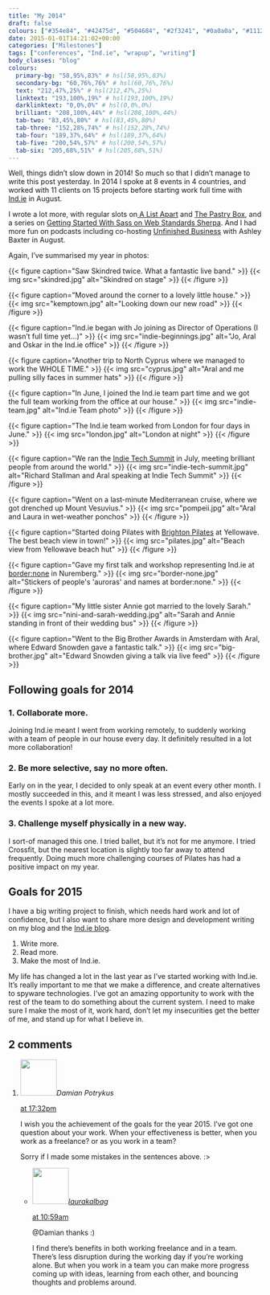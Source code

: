 ```yaml
---
title: "My 2014"
draft: false
colours: ["#354e84", "#42475d", "#504684", "#2f3241", "#0a0a0a", "#111217", "#2d2d2d"]
date: 2015-01-01T14:21:02+00:00
categories: ["Milestones"]
tags: ["conferences", "Ind.ie", "wrapup", "writing"]
body_classes: "blog"
colours:
  primary-bg: "58,95%,83%" # hsl(58,95%,83%)
  secondary-bg: "60,76%,76%" # hsl(60,76%,76%)
  text: "212,47%,25%" # hsl(212,47%,25%)
  linktext: "193,100%,19%" # hsl(193,100%,19%)
  darklinktext: "0,0%,0%" # hsl(0,0%,0%)
  brilliant: "208,100%,44%" # hsl(208,100%,44%)
  tab-two: "83,45%,80%" # hsl(83,45%,80%)
  tab-three: "152,28%,74%" # hsl(152,28%,74%)
  tab-four: "189,37%,64%" # hsl(189,37%,64%)
  tab-five: "200,54%,57%" # hsl(200,54%,57%)
  tab-six: "205,68%,51%" # hsl(205,68%,51%)
---
```


Well, things didn’t slow down in 2014! So much so that I didn’t manage to write this post yesterday. In 2014 I spoke at 8 events in 4 countries, and worked with 11 clients on 15 projects before starting work full time with [Ind.ie](https://ind.ie) in August.

I wrote a lot more, with regular slots on[ A List Apart](http://alistapart.com/author/laurakalbag) and [The Pastry Box](https://the-pastry-box-project.net/baker/laura-kalbag), and a series on [Getting Started With Sass on Web Standards Sherpa](http://webstandardssherpa.com/about/authors/laura-kalbag/). And I had more fun on podcasts including co-hosting [Unfinished Business](http://unfinished.bz) with Ashley Baxter in August.

Again, I’ve summarised my year in photos:

{{< figure caption="Saw Skindred twice. What a fantastic live band." >}}
  {{< img src="skindred.jpg" alt="Skindred on stage" >}}
{{< /figure >}}

{{< figure caption="Moved around the corner to a lovely little house." >}}
  {{< img src="kemptown.jpg" alt="Looking down our new road" >}}
{{< /figure >}}

{{< figure caption="Ind.ie began with Jo joining as Director of Operations (I wasn’t full time yet…)" >}}
  {{< img src="indie-beginnings.jpg" alt="Jo, Aral and Oskar in the Ind.ie office" >}}
{{< /figure >}}

{{< figure caption="Another trip to North Cyprus where we managed to work the WHOLE TIME." >}}
  {{< img src="cyprus.jpg" alt="Aral and me pulling silly faces in summer hats" >}}
{{< /figure >}}

{{< figure caption="In June, I joined the Ind.ie team part time and we got the full team working from the office at our house." >}}
  {{< img src="indie-team.jpg" alt="Ind.ie Team photo" >}}
{{< /figure >}}

{{< figure caption="The Ind.ie team worked from London for four days in June." >}}
  {{< img src="london.jpg" alt="London at night" >}}
{{< /figure >}}

{{< figure caption="We ran the [Indie Tech Summit](https://ind.ie/about/summit) in July, meeting brilliant people from around the world." >}}
  {{< img src="indie-tech-summit.jpg" alt="Richard Stallman and Aral speaking at Indie Tech Summit" >}}
{{< /figure >}}

{{< figure caption="Went on a last-minute Mediterranean cruise, where we got drenched up Mount Vesuvius." >}}
  {{< img src="pompeii.jpg" alt="Aral and Laura in wet-weather ponchos" >}}
{{< /figure >}}

{{< figure caption="Started doing Pilates with [Brighton Pilates](http://www.brightonpilates.co.uk) at Yellowave. The best beach view in town!" >}}
  {{< img src="pilates.jpg" alt="Beach view from Yellowave beach hut" >}}
{{< /figure >}}

{{< figure caption="Gave my first talk and workshop representing Ind.ie at [border:none](https://border-none.net/2014) in Nuremberg." >}}
  {{< img src="border-none.jpg" alt="Stickers of people's 'auroras' and names at border:none." >}}
{{< /figure >}}

{{< figure caption="My little sister Annie got married to the lovely Sarah." >}}
  {{< img src="nini-and-sarah-wedding.jpg" alt="Sarah and Annie standing in front of their wedding bus" >}}
{{< /figure >}}

{{< figure caption="Went to the Big Brother Awards in Amsterdam with Aral, where Edward Snowden gave a fantastic talk." >}}
  {{< img src="big-brother.jpg" alt="Edward Snowden giving a talk via live feed" >}}
{{< /figure >}}

## Following goals for 2014

### 1. Collaborate more.

Joining Ind.ie meant I went from working remotely, to suddenly working with a team of people in our house every day. It definitely resulted in a lot more collaboration!

### 2. Be more selective, say no more often.

Early on in the year, I decided to only speak at an event every other month. I mostly succeeded in this, and it meant I was less stressed, and also enjoyed the events I spoke at a lot more.

### 3. Challenge myself physically in a new way.

I sort-of managed this one. I tried ballet, but it’s not for me anymore. I tried Crossfit, but the nearest location is slightly too far away to attend frequently. Doing much more challenging courses of Pilates has had a positive impact on my year.

## Goals for 2015

I have a big writing project to finish, which needs hard work and lot of confidence, but I also want to share more design and development writing on my blog and the [Ind.ie blog](https://ind.ie/about/blog).

1. Write more.
2. Read more.
3. Make the most of Ind.ie.

My life has changed a lot in the last year as I’ve started working with Ind.ie. It’s really important to me that we make a difference, and create alternatives to spyware technologies. I’ve got an amazing opportunity to work with the rest of the team to do something about the current system. I need to make sure I make the most of it, work hard, don’t let my insecurities get the better of me, and stand up for what I believe in.

## 2 comments

<ol class="commentlist">
	<li class="comment even thread-even depth-1" id="li-comment-134345">
			<div class="comment-author vcard">
			<img alt='' src='https://secure.gravatar.com/avatar/5c25f32aea5aa15f5b84fddad21bc54d?s=72&amp;d=mm&amp;r=g' srcset='https://secure.gravatar.com/avatar/5c25f32aea5aa15f5b84fddad21bc54d?s=144&amp;d=mm&amp;r=g 2x' class='avatar avatar-72 photo' height='72' width='72' /><cite class="fn">Damian Potrykus</cite>
				<aside class="comment-meta commentmetadata"><p><a href="#comment-134345"><time datetime="2015-01-01T17:32:17+00:00" pubdate class="published">
		 at <span class="hours">17:32pm</span></time></a></p>
	</aside>
	</div>
	<div class="comment-entry">
		I wish you the achievement of the goals for the year 2015. I’ve got one question about your work.  When your effectiveness is better, when you work as a freelance? or as you work in a team?

Sorry if I made some mistakes in the sentences above. :&gt;
	</div>
	<ul class="children">
		<li class="comment byuser comment-author-laurakalbag bypostauthor odd alt depth-2" id="li-comment-134724">
			<div class="comment-author vcard">
			<img alt='' src='https://secure.gravatar.com/avatar/1fdeaf38709c0e27b603515b052903f6?s=72&amp;d=mm&amp;r=g' srcset='https://secure.gravatar.com/avatar/1fdeaf38709c0e27b603515b052903f6?s=144&amp;d=mm&amp;r=g 2x' class='avatar avatar-72 photo' height='72' width='72' /><cite class="fn"><a href='http://laurakalbag.wpengine.com' rel='external nofollow' class='url'>laurakalbag</a></cite>
				<aside class="comment-meta commentmetadata"><p><a href="#comment-134724"><time datetime="2015-01-02T10:59:46+00:00" pubdate class="published">
		 at <span class="hours">10:59am</span></time></a></p>
	</aside>
	</div>
	<div class="comment-entry">
		@Damian thanks :)

I find there’s benefits in both working freelance and in a team. There’s less disruption during the working day if you’re working alone. But when you work in a team you can make more progress coming up with ideas, learning from each other, and bouncing thoughts and problems around.
		</div>
	</li>
</ol>
